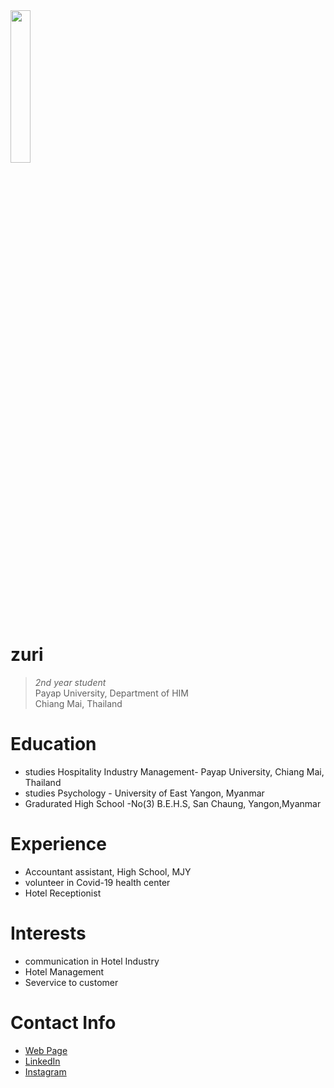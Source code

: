 
<img src="https://github.com/user-attachments/assets/af2211f0-614e-40cd-a746-f168b3e4616f" align="top-right" width="25%"/>
 
# zuri
> _2nd year student_<br />
> Payap University, Department of HIM<br />
>  Chiang Mai, Thailand<br />
 
# Education
* studies Hospitality Industry Management- Payap University, Chiang Mai, Thailand
* studies Psychology          - University of East Yangon, Myanmar
* Gradurated High School       -No(3) B.E.H.S, San Chaung, Yangon,Myanmar 
 
# Experience
* Accountant assistant, High School, MJY
* volunteer in Covid-19 health center
* Hotel Receptionist
 
# Interests
* communication in Hotel Industry
* Hotel Management 
* Severvice to customer

 
# Contact Info
* [Web Page](https://zuri0105.github.io)
* [LinkedIn](https://www.linkedin.com/in/jar-hkawn-00a527303?utm_source=share&utm_campaign=share_via&utm_content=profile&utm_medium=ios_app)
* [Instagram](https://www.instagram.com/zuri_0105?igsh=NHhiZjlteHV6Mmwz&utm_source=qr)
